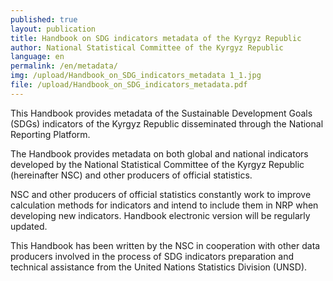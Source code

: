 ```yaml
---
published: true
layout: publication
title: Handbook on SDG indicators metadata of the Kyrgyz Republic
author: National Statistical Committee of the Kyrgyz Republic
language: en
permalink: /en/metadata/
img: /upload/Handbook_on_SDG_indicators_metadata 1_1.jpg
file: /upload/Handbook_on_SDG_indicators_metadata.pdf
---
```

This Handbook provides metadata of the Sustainable Development Goals (SDGs) indicators of the Kyrgyz Republic disseminated through the National Reporting Platform.

The Handbook provides metadata on both global and national indicators developed by the National Statistical Committee of the Kyrgyz Republic (hereinafter NSC) and other producers of official statistics.

NSC and other producers of official statistics constantly work to improve calculation methods for indicators and intend to include them in NRP when developing new indicators. Handbook electronic version will be regularly updated.

This Handbook has been written by the NSC in cooperation with other data producers involved in the process of SDG indicators preparation and technical assistance from the United Nations Statistics Division (UNSD).
